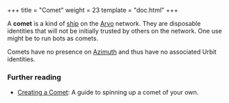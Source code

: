 +++
title = "Comet"
weight = 23
template = "doc.html"
+++

A **comet** is a kind of [ship](../ship) on the [Arvo](../arvo) network. They are disposable identities that will not be initially trusted by others on the network. One use might be to run bots as comets.

Comets have no presence on [Azimuth](../azimuth) and thus have no associated Urbit identities.

### Further reading

- [Creating a Comet](@/using/operations/creating-a-comet.md): A guide to spinning up a comet of your own.
